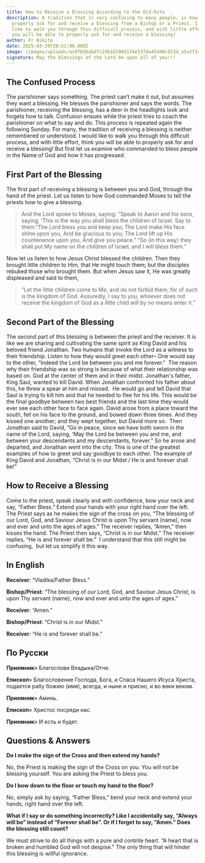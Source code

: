 ```yaml
---
title: How to Receive a Blessing According to the Old-Rite
description: A tradition that is very confusing to many people, is how to
  properly ask for and receive a blessing from a Bishop or a Priest. I would
  like to walk you through this difficult process, and with little effort, think
  you will be able to properly ask for and receive a blessing!
author: Fr Nikita
date: 2025-03-29T20:51:00.000Z
image: /images/uploads/ac0fb5babd7c2db162002174e53fda45440c923d_o5utf1usc7.webp
signature: May the blessings of the Lord be upon all of you!!!
---
```

## The Confused Process

The parishioner says something. The priest can’t make it out, but assumes they want a blessing. He blesses the parishioner and says the words. The parishioner, receiving the blessing, has a deer in the headlights look and forgets how to talk. Confusion ensues while the priest tries to coach the parishioner on what to say and do. This process is repeated again the following Sunday. For many, the tradition of receiving a blessing is neither remembered or understood. I would like to walk you through this difficult process, and with little effort, think you will be able to properly ask for and receive a blessing! But first let us examine who commanded to bless people in the Name of God and how it has progressed.

## First Part of the Blessing

The first part of receiving a blessing is between you and God, through the hand of the priest. Let us listen to how God commanded Moses to tell the priests how to give a blessing. 

> And the Lord spoke to Moses, saying: “Speak to Aaron and his sons, saying, ‘This is the way you shall bless the children of Israel. Say to them:“The Lord bless you and keep you; The Lord make His face shine upon you, And be gracious to you; The Lord lift up His countenance upon you, And give you peace.” “So (in this way) they shall put My name on the children of Israel, and I will bless them.”

Now let us listen to how Jesus Christ blessed the children. Then they brought little children to Him, that He might touch them; but the disciples rebuked those who brought them. But when Jesus saw it, He was greatly displeased and said to them, 

> “Let the little children come to Me, and do not forbid them; for of such is the kingdom of God. Assuredly, I say to you, whoever does not receive the kingdom of God as a little child will by no means enter it.” 

## Second Part of the Blessing

The second part of this blessing is between the priest and the receiver. It is like we are sharing and cultivating the same spirit as King David and his beloved friend Jonathan. Two humans that invoke the Lord as a witness to their friendship. Listen to how they would greet each other– One would say to the other, “Indeed the Lord be between you and me forever.”  The reason why their friendship was so strong is because of what their relationship was based on. God at the center of them and in their midst. Jonathan's father, King Saul, wanted to kill David. When Jonathan confronted his father about this, he threw a spear at him and missed.  He would go and tell David that Saul is trying to kill him and that he needed to flee for his life. This would be the final goodbye between two best friends and the last time they would ever see each other face to face again. David arose from a place toward the south, fell on his face to the ground, and bowed down three times. And they kissed one another; and they wept together, but David more so.  Then Jonathan said to David, “Go in peace, since we have both sworn in the name of the Lord, saying, ‘May the Lord be between you and me, and between your descendants and my descendants, forever.” So he arose and departed, and Jonathan went into the city. This is one of the greatest examples of how to greet and say goodbye to each other. The example of King David and Jonathan, “Christ is in our Midst / He is and forever shall be!”

## How to Receive a Blessing

Come to the priest, speak clearly and with confidence, bow your neck and say, “Father Bless.” Extend your hands with your right hand over the left. The Priest says as he makes the sign of the cross on you, “The blessing of our Lord, God, and Saviour Jesus Christ is upon Thy servant (name), now and ever and unto the ages of ages.” The receiver replies, “Amen,” then kisses the hand. The Priest then says, “Christ is in our Midst.” The receiver replies, “He is and forever shall be.”  I understand that this still might be confusing,  but let us simplify it this way. 

## In English

**Receiver**: “Vladika/Father Bless.”

**Bishop/Priest**: “The blessing of our Lord, God, and Saviour Jesus Christ, is upon Thy servant (name), now and ever and unto the ages of ages.” 

**Receiver**: “Amen.” 

**Bishop/Priest**: “Christ is in our Midst.”

**Receiver**: “He is and forever shall be.”  

## По Русски

**Приемник**» Благослови Владыка/Отче.

**Епископ**» Благословение Господа, Бога, и Спаса Нашего Исуса Христа, подается рабу божию (имя), всегда, и ныне и присно, и во веки веком.

**Приемник**» Аминь.

**Епископ**» Христос посреди нас.

**Приемник**» И есть и будет.

## Questions & Answers

**Do I make the sign of the Cross and then extend my hands?**

No, the Priest is making the sign of the Cross on you. You will not be blessing yourself. You are asking the Priest to bless you. 

**Do I bow down to the floor or touch my hand to the floor?**

No, simply ask by saying, “Father Bless,” bend your neck and extend your hands, right hand over the left.

**What if I say or do something incorrectly? Like I accidentally say, “Always will be” instead of “Forever shall be”. Or if I forget to say, “Amen.” Does the blessing still count?**

We must strive to do all things with a pure and contrite heart. “A heart that is broken and humbled God will not despise.” The only thing that will hinder this blessing is willful ignorance.

